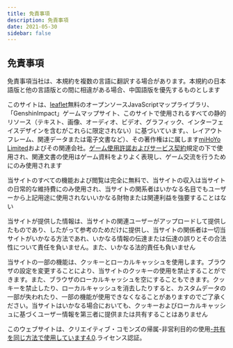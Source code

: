 ```yaml
---
title: 免責事項
description: 免責事項
date: 2021-05-30
sidebar: false
---
```


## 免責事項

免責事項当社は、本規約を複数の言語に翻訳する場合があります。本規約の日本語版と他の言語版との間に相違がある場合、中国語版を優先するものとします

このサイトは、[leaflet](https://leafletjs.com)無料のオープンソースJavaScriptマップライブラリ、「GenshinImpact」ゲームマップサイト、このサイトで使用されるすべての静的リソース（テキスト、画像、オーディオ、ビデオ、グラフィック、インターフェイスデザインを含むがこれらに限定されない）に基づいています。、レイアウトフレーム、関連データまたは電子文書など）、その著作権はに属します[miHoYo Limited](https://www.mihayou.com/index.html)およびその関連会社。[ゲーム使用許諾およびサービス契約](https://ys.mihoyo.com/main/company/agreement)規定の下で使用され、関連文書の使用はゲーム資料をよりよく表現し、ゲーム交流を行うためにのみ使用されます

当サイトのすべての機能および閲覧は完全に無料で、当サイトの収入は当サイトの日常的な維持費にのみ使用され、当サイトの関系者はいかなる名目でもユーザーから上記用途に使用されないいかなる財物または関連利益を強要することはない

当サイトが提供した情報は、当サイトの関連ユーザーがアップロードして提供したものであり、したがって参考のためだけに提供し、当サイトの関係者は一切当サイトがいかなる方法であれ、いかなる情報の伝達または伝達の誤りとその合法性について責任を負いません。また、いかなる法的責任も負いません

当サイトの一部の機能は、クッキーとローカルキャッシュを使用します。ブラウザの設定を変更することにより、当サイトのクッキーの使用を禁止することができます。また、ブラウザのローカルキャッシュを空にすることもできます。クッキーを禁止したり、ローカルキャッシュを消去したりすると、カスタムデータの一部が失われたり、一部の機能が使用できなくなることがありますのでご了承ください。当サイトはいかなる場合においても、クッキーおよびローカルキャッシュに基づくユーザー情報を第三者に提供または共有することはありません

このウェブサイトは、クリエイティブ・コモンズの帰属-非営利目的の使用[-共有を同じ方法で使用しています4.0](http://creativecommons.org/licenses/by-nc-sa/4.0/).ライセンス認証。
